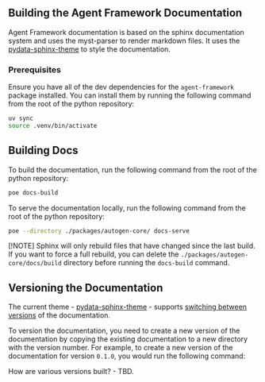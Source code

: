 ## Building the Agent Framework Documentation

Agent Framework documentation is based on the sphinx documentation system and uses the myst-parser to render markdown files. It uses the [pydata-sphinx-theme](https://pydata-sphinx-theme.readthedocs.io/en/latest/) to style the documentation.

### Prerequisites

Ensure you have all of the dev dependencies for the `agent-framework` package installed. You can install them by running the following command from the root of the python repository:

```bash
uv sync
source .venv/bin/activate
```

## Building Docs

To build the documentation, run the following command from the root of the python repository:

```bash
poe docs-build
```

To serve the documentation locally, run the following command from the root of the python repository:

```bash
poe --directory ./packages/autogen-core/ docs-serve
```

[!NOTE]
Sphinx will only rebuild files that have changed since the last build. If you want to force a full rebuild, you can delete the `./packages/autogen-core/docs/build` directory before running the `docs-build` command.

## Versioning the Documentation

The current theme - [pydata-sphinx-theme](https://pydata-sphinx-theme.readthedocs.io/en/latest/) - supports [switching between versions](https://pydata-sphinx-theme.readthedocs.io/en/stable/user_guide/version-dropdown.html) of the documentation.

To version the documentation, you need to create a new version of the documentation by copying the existing documentation to a new directory with the version number. For example, to create a new version of the documentation for version `0.1.0`, you would run the following command:

How are various versions built? - TBD.